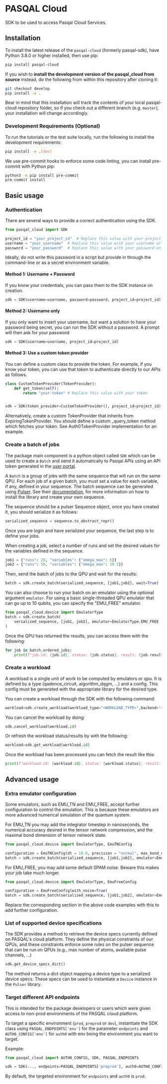 # PASQAL Cloud

SDK to be used to access Pasqal Cloud Services.

## Installation

To install the latest release of the `pasqal-cloud` (formerly pasqal-sdk), have Python 3.8.0 or higher installed, then use pip:

```bash
pip install pasqal-cloud
```

If you wish to **install the development version of the pasqal_cloud from source** instead, do the following from within this repository after cloning it:

```bash
git checkout develop
pip install -e .
```

Bear in mind that this installation will track the contents of your local
pasqal-cloud repository folder, so if you check out a different branch (e.g. `master`),
your installation will change accordingly.

### Development Requirements (Optional)

To run the tutorials or the test suite locally, run the following to install the development requirements:

```bash
pip install -e .[dev]
```

We use pre-commit hooks to enforce some code linting, you can install pre-commit with Python pip:
```bash
python3 -m pip install pre-commit
pre-commit install
```

## Basic usage


### Authentication

There are several ways to provide a correct authentication using the SDK.

```python
from pasqal_cloud import SDK

project_id = "your_project_id"  # Replace this value with your project_id on the PASQAL platform.
username = "your_username"  # Replace this value with your username or email on the PASQAL platform.
password = "your_password"  # Replace this value with your password on the PASQAL platform.
```

Ideally, do not write this password in a script but provide in through the command-line or as a secret environment variable.

#### Method 1: Username + Password
If you know your credentials, you can pass them to the SDK instance on creation.

```python
sdk = SDK(username=username, password=password, project_id=project_id)
```

#### Method 2: Username only
If you only want to insert your username, but want a solution to have your password being secret,
you can run the SDK without a password. A prompt will then ask for your password

```python
sdk = SDK(username=username, project_id=project_id)
```

#### Method 3: Use a custom token provider
You can define a custom class to provide the token.
For example, if you know your token, you can use that token to authenticate directly to our APIs as follows.

```python
class CustomTokenProvider(TokenProvider):
    def get_token(self):
        return "your-token" # Replace this value with your token


sdk = SDK(token_provider=CustomTokenProvider(), project_id=project_id)
```
Alternatively, create a custom TokenProvider that inherits from ExpiringTokenProvider. You should define a
custom _query_token method which fetches your token. See Auth0TokenProvider implementation for an example.

### Create a batch of jobs

The package main component is a python object called `SDK` which can be used to create a `Batch` and send it automatically
to Pasqal APIs using an API token generated in the [user portal](https://portal.pasqal.cloud).

A `Batch` is a group of jobs with the same sequence that will run on the same QPU. For each job of a given batch, you must set a value for each variable, if any, defined in your sequence.
The batch sequence can be generated using [Pulser](https://github.com/pasqal-io/Pulser). See their [documentation](https://pulser.readthedocs.io/en/stable/),
for more information on how to install the library and create your own sequence.

The sequence should be a pulser Sequence object, once you have created it, you should serialize it as follows:

```python
serialized_sequence = sequence.to_abstract_repr()
```

Once you are login and have serialized your sequence, the last step is to define your jobs.

When creating a job, select a number of runs and set the desired values for the variables defined in the sequence.

```python
job1 = {"runs": 20, "variables": {"omega_max": 6}}
job2 = {"runs": 50, "variables": {"omega_max": 10.5}}
```

Then, send the batch of jobs to the QPU and wait for the results:

```python
batch = sdk.create_batch(serialized_sequence, [job1,job2], wait=True)
```

You can also choose to run your batch on an emulator using the optional argument `emulator`.
For using a basic single-threaded QPU emulator that can go up to 10 qubits, you can specify the "EMU_FREE" emulator.

```python
from pasqal_cloud.device import EmulatorType
batch = sdk.create_batch(
    serialized_sequence, [job1, job2], emulator=EmulatorType.EMU_FREE
)
```

Once the QPU has returned the results, you can access them with the following:

```python
for job in batch.ordered_jobs:
    print(f"job-id: {job.id}, status: {job.status}, result: {job.result}")
```

### Create a workload

A workload is a single unit of work to be computed by emulators or qpu.
It is defined by a type (qadence_circuit, algorithm_dqgm, …) and a config.
This config must be generated with the appropriate library for the desired type.

You can create a workload through the SDK with the following command:

```python
workload=sdk.create_workload(workload_type="<WORKLOAD_TYPE>",backend="<BACKEND>",config={"config_param_1":"value"})
```

You can cancel the workload by doing:

```python
sdk.cancel_workload(workload.id)
```

Or refresh the workload status/results by with the following:

```python
workload=sdk.get_workload(workload.id)
```

Once the workload has been processed you can fetch the result like this:

```python
print(f"workload-id: {workload.id}, status: {workload.status}, result: {workload.result}")
```

## Advanced usage

### Extra emulator configuration

Some emulators, such as EMU_TN and EMU_FREE, accept further configuration to control the emulation.
This is because these emulators are more advanced numerical simulation of the quantum system.

For EMU_TN you may add the integrator timestep in nanoseconds, the numerical accuracy desired in the tensor network compression, and the maximal bond dimension of tensor network state.

```python
from pasqal_cloud.device import EmulatorType, EmuTNConfig

configuration = EmuTNConfig(dt = 10.0, precision = "normal", max_bond_dim = 100)
batch = sdk.create_batch(serialized_sequence, [job1,job2], emulator=EmulatorType.EMU_TN, configuration=configuration)
```

For EMU_FREE, you may add some default SPAM noise. Beware this makes your job take much longer.

```python
from pasqal_cloud.device import EmulatorType, EmuFreeConfig

configuration = EmuFreeConfig(with_noise=True)
batch = sdk.create_batch(serialized_sequence, [job1,job2], emulator=EmulatorType.EMU_FREE, configuration=configuration)
```

Replace the corresponding section in the above code examples with this to add further configuration.

### List of supported device specifications

The SDK provides a method to retrieve the device specs currently defined on PASQAL's cloud platform.
They define the physical constraints of our QPUs, and these constraints enforce some rules on
the pulser sequence that can be run on QPUs (e.g., max number of atoms, available pulse channels, ...)

```python
sdk.get_device_specs_dict()
```

The method returns a dict object mapping a device type to a serialized device specs. These specs can be used
to instantiate a `Device` instance in the `Pulser` library.

### Target different API endpoints

This is intended for the package developers or users which were given access to non-prod
environments of the PASQAL cloud platform.

To target a specific environment (`prod`, `preprod` or `dev`), instantiate the SDK class using
`PASQAL_ENDPOINTS['env']` for the parameter `endpoints` and `AUTH0_CONFIG['env']` for
`auth0` with env being the environment you want to target.

Example:

```python
from pasqal_cloud import AUTH0_CONFIG, SDK, PASQAL_ENDPOINTS

sdk = SDK(..., endpoints=PASQAL_ENDPOINTS['preprod'], auth0=AUTH0_CONFIG['preprod'])
```

By default, the targeted environment for `endpoints` and `auth0` is `prod`.
